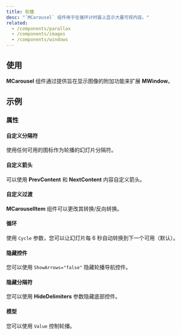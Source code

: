 ```yaml
---
title: 轮播
desc: "`MCarousel` 组件用于在循环计时器上显示大量可视内容。"
related:
  - /components/parallax
  - /components/images
  - /components/windows
---
```


## 使用

**MCarousel** 组件通过提供旨在显示图像的附加功能来扩展 **MWindow**。

<carousels-usage></carousels-usage>

## 示例

### 属性

#### 自定义分隔符

使用任何可用的图标作为轮播的幻灯片分隔符。

<masa-example file="Examples.carousels.CustomDelimiters"></masa-example>

#### 自定义箭头

可以使用 **PrevContent** 和 **NextContent** 内容自定义箭头。

<masa-example file="Examples.carousels.CustomizedArrows"></masa-example>

#### 自定义过渡

**MCarouselItem** 组件可以更改其转换/反向转换。

<masa-example file="Examples.carousels.CustomTransition"></masa-example>

#### 循环

使用 `Cycle` 参数，您可以让幻灯片每 6 秒自动转换到下一个可用（默认）。

<masa-example file="Examples.carousels.Cycle"></masa-example>

#### 隐藏控件

您可以使用 `ShowArrows="false"` 隐藏轮播导航控件。

<masa-example file="Examples.carousels.HideControls"></masa-example>

#### 隐藏分隔符

您可以使用 **HideDelimiters** 参数隐藏底部控件。

<masa-example file="Examples.carousels.HideDelimiters"></masa-example>

#### 模型

您可以使用 `Value` 控制轮播。

<masa-example file="Examples.carousels.Model"></masa-example>
